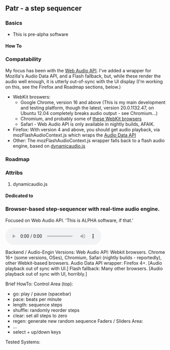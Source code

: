 ## Patr - a step sequencer

### Basics
* This is pre-alpha software

#### How To
>
>
>

### Compatability
My focus has been with the [Web Audio API](https://dvcs.w3.org/hg/audio/raw-file/tip/webaudio/specification.html).  I've added a wrapper for Mozilla's Audio Data API, and a Flash fallback, but, while these render the audio well enough, it is utterly out-of-sync with the UI display (I'm working on this, see the Firefox and Roadmap sections, below.)

* WebKit broswers: 
    * Google Chrome, version 16 and above (This is my main development and testing platform, though the latest, version 20.0.1132.47, on Ubuntu 12.04 completely breaks audio output - see Chromium...)
    * Chromium, and probably some of [these WebKit browsers](http://en.wikipedia.org/wiki/List_of_web_browsers#WebKit-based)
    * Safari - Web Audio API is only available in nightly builds, AFAIK.
* Firefox: With version 4 and above, you should get audio playback, via mozFlashAudioContext.js which wraps the [Audio Data API](https://wiki.mozilla.org/Audio_Data_API) 
* Other: The mozFlashAudioContext.js wrapper falls back to a flash audio engine, based on [dynamicaudio.js](...)

### Roadmap

### Attribs
1. dynamicaudio.js



#### Dedicated to

### Browser-based step-sequencer with real-time audio engine.  
Focused on Web Audio API.
'This is ALPHA software, if that.'

<audio controls></audio>

Backend / Audio-Engin Versions:
Web Audio API:  Webkit browsers.  Chrome 16+ (some versions, OSes), Chromium, Safari (nightly builds - reportedly), other Webkit-based browsers.
Audio Data API wrapper:  Firefox 4+.  [Audio playback out of sync with UI.]
Flash fallback:  Many other browsers.  [Audio playback out of sync with UI, horribly.]


Brief HowTo:
Control Area (top):
* go: play / pause (spacebar)
* pace: beats per minute 
* length: sequence steps 
* shuffle: randomly reorder steps
* clear: set all steps to zero
* regen: generate new random sequence
Faders / Sliders Area:
* ...
* select + up/down keys


Tested Systems:


